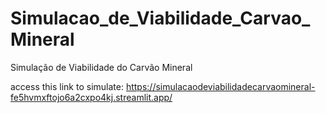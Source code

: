 # Simulacao_de_Viabilidade_Carvao_Mineral
Simulação de Viabilidade do Carvão Mineral

access this link to simulate:
https://simulacaodeviabilidadecarvaomineral-fe5hvmxftojo6a2cxpo4kj.streamlit.app/
